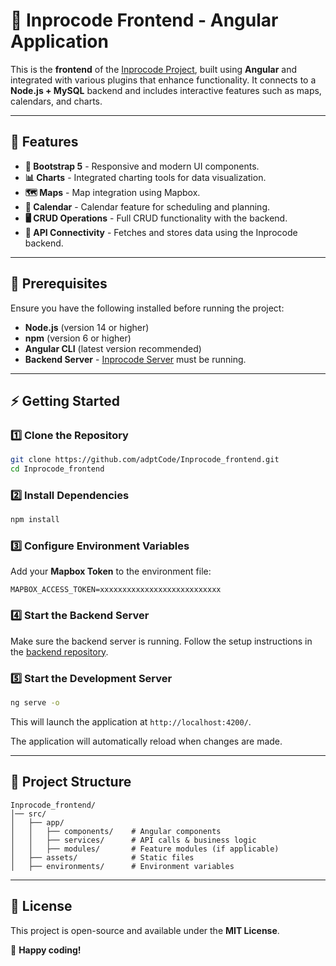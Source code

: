 # 🚀 Inprocode Frontend - Angular Application

This is the **frontend** of the [Inprocode Project](https://github.com/adptCode/Inprocode_server.git), built using **Angular** and integrated with various plugins that enhance functionality. It connects to a **Node.js + MySQL** backend and includes interactive features such as maps, calendars, and charts.

---

## 🌟 Features
- **📌 Bootstrap 5** - Responsive and modern UI components.
- **📊 Charts** - Integrated charting tools for data visualization.
- **🗺️ Maps** - Map integration using Mapbox.
- **📅 Calendar** - Calendar feature for scheduling and planning.
- **🖥️ CRUD Operations** - Full CRUD functionality with the backend.
- **🔗 API Connectivity** - Fetches and stores data using the Inprocode backend.

---

## 🔧 Prerequisites
Ensure you have the following installed before running the project:

- **Node.js** (version 14 or higher)
- **npm** (version 6 or higher)
- **Angular CLI** (latest version recommended)
- **Backend Server** - [Inprocode Server](https://github.com/adptCode/Inprocode_server.git) must be running.

---

## ⚡ Getting Started

### 1️⃣ Clone the Repository
```bash
git clone https://github.com/adptCode/Inprocode_frontend.git
cd Inprocode_frontend
```

### 2️⃣ Install Dependencies
```bash
npm install
```

### 3️⃣ Configure Environment Variables
Add your **Mapbox Token** to the environment file:
```env
MAPBOX_ACCESS_TOKEN=xxxxxxxxxxxxxxxxxxxxxxxxxxx
```

### 4️⃣ Start the Backend Server
Make sure the backend server is running. Follow the setup instructions in the [backend repository](https://github.com/adptCode/Inprocode_server.git).

### 5️⃣ Start the Development Server
```bash
ng serve -o
```
This will launch the application at `http://localhost:4200/`.

The application will automatically reload when changes are made.

---

## 📂 Project Structure
```
Inprocode_frontend/
│── src/
│   ├── app/
│   │   ├── components/    # Angular components
│   │   ├── services/      # API calls & business logic
│   │   ├── modules/       # Feature modules (if applicable)
│   ├── assets/            # Static files
│   ├── environments/      # Environment variables
```

---

## 📜 License
This project is open-source and available under the **MIT License**.

🚀 **Happy coding!**


